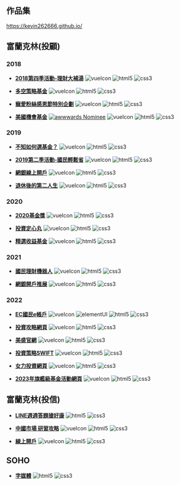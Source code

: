 [vueIcon]: https://img.shields.io/badge/vue.js-v2.x-green
[html5]: https://img.shields.io/badge/HTML5-e44d27
[css3]: https://img.shields.io/badge/CSS3-036db5
[awwwards]: https://img.shields.io/badge/awwwards.-Nominee-62bab0
[elementUI]: https://img.shields.io/badge/elementUI.-v2.x-409eff

## 作品集
https://kevin262666.github.io/

## 富蘭克林(投顧)
### 2018
+ **[2018第四季活動-理財大補湯]** 
![vueIcon][vueIcon] ![html5][html5] ![css3][css3]

+ **[多空策略基金]** 
![vueIcon][vueIcon] ![html5][html5] ![css3][css3]

+ **[寵愛粉絲感恩節特別企劃]** 
![vueIcon][vueIcon] ![html5][html5] ![css3][css3]

+ **[美國機會基金]** 
[![awwwards Nominee](https://img.shields.io/badge/awwwards.-Nominee-5abdb2)](https://reurl.cc/OLAe3) ![vueIcon][vueIcon] ![html5][html5] ![css3][css3]

### 2019
+ **[不知如何選基金？]** 
![vueIcon][vueIcon] ![html5][html5] ![css3][css3]

+ **[2019第二季活動-國民輕鬆省]** 
![vueIcon][vueIcon] ![html5][html5] ![css3][css3]

+ **[網銀線上開戶]** 
![vueIcon][vueIcon] ![html5][html5] ![css3][css3]

+ **[退休後的第二人生]** 
![vueIcon][vueIcon] ![html5][html5] ![css3][css3]

### 2020
+ **[2020基金獎]** 
![vueIcon][vueIcon] ![html5][html5] ![css3][css3]

+ **[投資定心丸]** 
![vueIcon][vueIcon] ![html5][html5] ![css3][css3]

+ **[精選收益基金]** 
![vueIcon][vueIcon] ![html5][html5] ![css3][css3]

### 2021
+ **[國民理財機器人]** 
![vueIcon][vueIcon] ![html5][html5] ![css3][css3]

+ **[網銀開戶推展]** 
![vueIcon][vueIcon] ![html5][html5] ![css3][css3]

### 2022
+ **[EC國民e帳戶]** 
![vueIcon][vueIcon] ![elementUI][elementUI] ![html5][html5] ![css3][css3]

+ **[投資攻略網頁]** 
![vueIcon][vueIcon] ![html5][html5] ![css3][css3]

+ **[美盛官網]** 
![vueIcon][vueIcon] ![html5][html5] ![css3][css3]

+ **[投資策略SWIFT]** 
![vueIcon][vueIcon] ![html5][html5] ![css3][css3]

+ **[女力投資網頁]** 
![vueIcon][vueIcon] ![html5][html5] ![css3][css3]

+ **[2023年旗艦級基金活動網頁]** 
![vueIcon][vueIcon] ![html5][html5] ![css3][css3]


[2018第四季活動-理財大補湯]:https://kevin262666.github.io/franklin/C2018_10_Q4/
[多空策略基金]:https://kevin262666.github.io/franklin/C2018_10_Q4_1641/
[寵愛粉絲感恩節特別企劃]:https://kevin262666.github.io/franklin/C2018_11_thanksgiving/
[美國機會基金]:https://kevin262666.github.io/franklin/C2018_12_Q4_0799/ "Awwwards Nominee"

[不知如何選基金？]:https://kevin262666.github.io/franklin/C2019_01_howToChoose/
[2019第二季活動-國民輕鬆省]:https://kevin262666.github.io/franklin/C2019_04_Q2/
[網銀線上開戶]:https://kevin262666.github.io/franklin/C2019_07_signup/
[退休後的第二人生]:https://kevin262666.github.io/franklin/FT_Retire/survey.html

[2020基金獎]:https://kevin262666.github.io/franklin/fund-award/
[投資定心丸]:https://kevin262666.github.io/franklin/rsp/
[精選收益基金]:https://kevin262666.github.io/franklin/strategic-income-fund/

[國民理財機器人]:https://kevin262666.github.io/franklin/newAIRobo/
[網銀開戶推展]:https://kevin262666.github.io/franklin/signup/

[EC國民e帳戶]:https://kevin262666.github.io/franklin/etrade-remake/
[投資攻略網頁]:https://kevin262666.github.io/franklin/income-fund/
[美盛官網]:https://kevin262666.github.io/franklin/legg-mason/
[投資策略SWIFT]:https://kevin262666.github.io/franklin/swift/
[女力投資網頁]:https://kevin262666.github.io/franklin/girlpower/
[2023年旗艦級基金活動網頁]:https://kevin262666.github.io/franklin/season-offers/


## 富蘭克林(投信)
+ **[LINE週週答題搶好康]** 
![html5][html5] ![css3][css3]

+ **[中國市場 研習攻略]** 
![vueIcon][vueIcon] ![html5][html5] ![css3][css3]

+ **[線上開戶]** 
![vueIcon][vueIcon] ![html5][html5] ![css3][css3]

[LINE週週答題搶好康]:https://kevin262666.github.io/ftft/180806-line/
[中國市場 研習攻略]:https://kevin262666.github.io/ftft/C2018_11_raiders/
[線上開戶]:https://kevin262666.github.io/ftft/onlineAccountOpen/



## SOHO
+ **[字媒體]** ![html5][html5] ![css3][css3]

[字媒體]:https://kevin262666.github.io/soho/zimedia/
